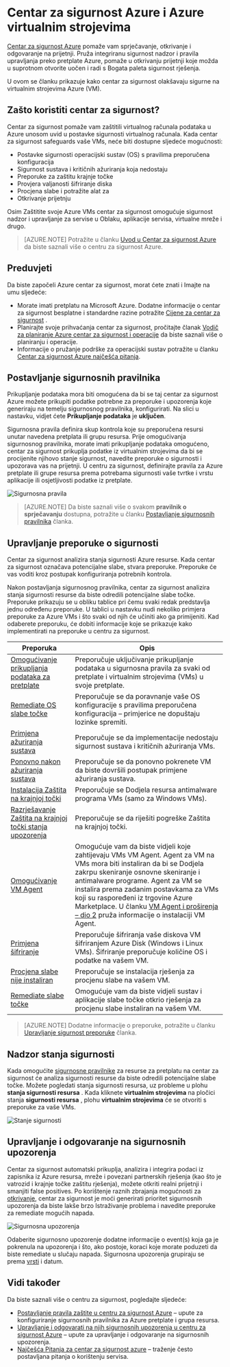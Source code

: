 <properties
   pageTitle="Centar za sigurnost Azure i Azure virtualnim strojevima | Microsoft Azure"
   description="Ovaj dokument pomaže vam da biste razumjeli kako centar za sigurnost Azure možete zaštitili vam virtualnim računalima sustava Azure."
   services="security-center"
   documentationCenter="na"
   authors="YuriDio"
   manager="swadhwa"
   editor=""/>

<tags
   ms.service="security-center"
   ms.devlang="na"
   ms.topic="hero-article"
   ms.tgt_pltfrm="na"
   ms.workload="na"
   ms.date="10/07/2016"
   ms.author="yurid"/>

# <a name="azure-security-center-and-azure-virtual-machines"></a>Centar za sigurnost Azure i Azure virtualnim strojevima

[Centar za sigurnost Azure](https://azure.microsoft.com/services/security-center/) pomaže vam sprječavanje, otkrivanje i odgovaranje na prijetnji. Pruža integriranu sigurnost nadzor i pravila upravljanja preko pretplate Azure, pomaže u otkrivanju prijetnji koje možda u suprotnom otvorite uočen i radi s Bogata paleta sigurnost rješenja.

U ovom se članku prikazuje kako centar za sigurnost olakšavaju sigurne na virtualnim strojevima Azure (VM).

## <a name="why-use-security-center"></a>Zašto koristiti centar za sigurnost?

Centar za sigurnost pomaže vam zaštitili virtualnog računala podataka u Azure unosom uvid u postavke sigurnosti virtualnog računala. Kada centar za sigurnost safeguards vaše VMs, neće biti dostupne sljedeće mogućnosti:

- Postavke sigurnosti operacijski sustav (OS) s pravilima preporučena konfiguracija
- Sigurnost sustava i kritičnih ažuriranja koja nedostaju
- Preporuke za zaštitu krajnje točke
- Provjera valjanosti šifriranje diska
- Procjena slabe i potražite alat za
- Otkrivanje prijetnju

Osim Zaštitite svoje Azure VMs centar za sigurnost omogućuje sigurnost nadzor i upravljanje za servise u Oblaku, aplikacije servisa, virtualne mreže i drugo. 

>[AZURE.NOTE] Potražite u članku [Uvod u Centar za sigurnost Azure](security-center-intro.md) da biste saznali više o centru za sigurnost Azure.

## <a name="prerequisites"></a>Preduvjeti

Da biste započeli Azure centar za sigurnost, morat ćete znati i Imajte na umu sljedeće:

- Morate imati pretplatu na Microsoft Azure. Dodatne informacije o centar za sigurnost besplatne i standardne razine potražite [Cijene za centar za sigurnost](https://azure.microsoft.com/pricing/details/security-center/) .
- Planirajte svoje prihvaćanja centar za sigurnost, pročitajte članak [Vodič za planiranje Azure centar za sigurnost i operacije](security-center-planning-and-operations-guide.md) da biste saznali više o planiranju i operacije.
- Informacije o pružanje podrške za operacijski sustav potražite u članku [Centar za sigurnost Azure najčešća pitanja](security-center-faq.md). 

## <a name="set-security-policy"></a>Postavljanje sigurnosnih pravilnika

Prikupljanje podataka mora biti omogućena da bi se taj centar za sigurnost Azure možete prikupiti podatke potrebne za preporuke i upozorenja koje generiraju na temelju sigurnosnog pravilnika, konfigurirati. Na slici u nastavku, vidjet ćete **Prikupljanje podataka** je **uključen**.

Sigurnosna pravila definira skup kontrola koje su preporučena resursi unutar navedena pretplata ili grupu resursa. Prije omogućivanja sigurnosnog pravilnika, morate imati prikupljanje podataka omogućeno, centar za sigurnost prikuplja podatke iz virtualnim strojevima da bi se procijenite njihovo stanje sigurnost, navedite preporuke o sigurnosti i upozorava vas na prijetnji. U centru za sigurnost, definirajte pravila za Azure pretplate ili grupe resursa prema potrebama sigurnosti vaše tvrtke i vrstu aplikacije ili osjetljivosti podatke iz pretplate. 

![Sigurnosna pravila](./media/security-center-virtual-machine/security-center-virtual-machine-fig1.png)

>[AZURE.NOTE] Da biste saznali više o svakom **pravilnik o sprječavanju** dostupna, potražite u članku [Postavljanje sigurnosnih pravilnika](security-center-policies.md) članka.

## <a name="manage-security-recommendations"></a>Upravljanje preporuke o sigurnosti

Centar za sigurnost analizira stanja sigurnosti Azure resurse. Kada centar za sigurnost označava potencijalne slabe, stvara preporuke. Preporuke će vas voditi kroz postupak konfiguriranja potrebnih kontrola.

Nakon postavljanja sigurnosnog pravilnika, centar za sigurnost analizira stanja sigurnosti resurse da biste odredili potencijalne slabe točke. Preporuke prikazuju se u obliku tablice pri čemu svaki redak predstavlja jednu određenu preporuke. U tablici u nastavku nudi nekoliko primjera preporuke za Azure VMs i što svaki od njih će učiniti ako ga primijeniti. Kad odaberete preporuku, će dobiti informacije koje se prikazuje kako implementirati na preporuke u centru za sigurnost.

|Preporuka|Opis|
|-----|-----|
|[Omogućivanje prikupljanja podataka za pretplate](security-center-enable-data-collection.md)|Preporučuje uključivanje prikupljanje podataka u sigurnosna pravila za svaki od pretplate i virtualnim strojevima (VMs) u svoje pretplate.|
|[Remediate OS slabe točke](security-center-remediate-os-vulnerabilities.md)|Preporučuje se da poravnanje vaše OS konfiguracije s pravilima preporučena konfiguracija – primjerice ne dopuštaju lozinke spremiti.|
|[Primjena ažuriranja sustava](security-center-apply-system-updates.md)|Preporučuje se da implementacije nedostaju sigurnost sustava i kritičnih ažuriranja VMs.|
|[Ponovno nakon ažuriranja sustava](security-center-apply-system-updates.md#reboot-after-system-updates)|Preporučuje se da ponovno pokrenete VM da biste dovršili postupak primjene ažuriranja sustava.|
|[Instalacija Zaštita na krajnjoj točki](security-center-install-endpoint-protection.md)|Preporučuje se Dodjela resursa antimalware programa VMs (samo za Windows VMs).|
|[Razrješavanje Zaštita na krajnjoj točki stanja upozorenja](security-center-resolve-endpoint-protection-health-alerts.md)|Preporučuje se da riješiti pogreške Zaštita na krajnjoj točki.|
|[Omogućivanje VM Agent](security-center-enable-vm-agent.md)|Omogućuje vam da biste vidjeli koje zahtijevaju VMs VM Agent. Agent za VM na VMs mora biti instaliran da bi se Dodjela zakrpu skeniranje osnovne skeniranje i antimalware programe. Agent za VM se instalira prema zadanim postavkama za VMs koji su raspoređeni iz trgovine Azure Marketplace. U članku [VM Agent i proširenja – dio 2](http://azure.microsoft.com/blog/2014/04/15/vm-agent-and-extensions-part-2/) pruža informacije o instalaciji VM Agent.|
| [Primjena šifriranje](security-center-apply-disk-encryption.md) |Preporučuje šifriranja vaše diskova VM šifriranjem Azure Disk (Windows i Linux VMs). Šifriranje preporučuje količine OS i podatke na vašem VM.|
| [Procjena slabe nije instaliran](security-center-vulnerability-assessment-recommendations.md) | Preporučuje se instalacija rješenja za procjenu slabe na vašem VM. |
| [Remediate slabe točke](security-center-vulnerability-assessment-recommendations.md#review-recommendation) | Omogućuje vam da biste vidjeli sustav i aplikacije slabe točke otkrio rješenja za procjenu slabe instaliran na vašem VM. |

>[AZURE.NOTE] Dodatne informacije o preporuke, potražite u članku [Upravljanje sigurnost preporuke](security-center-recommendations.md) članka.

## <a name="monitor-security-health"></a>Nadzor stanja sigurnosti

Kada omogućite [sigurnosne pravilnike](security-center-policies.md) za resurse za pretplatu na centar za sigurnost će analiza sigurnosti resurse da biste odredili potencijalne slabe točke.  Možete pogledati stanja sigurnosti resursa, uz probleme u plohu **stanja sigurnosti resursa** . Kada kliknete **virtualnim strojevima** na pločici stanja **sigurnosti resursa** , plohu **virtualnim strojevima** će se otvoriti s preporuke za vaše VMs. 

![Stanje sigurnosti](./media/security-center-virtual-machine/security-center-virtual-machine-fig2.png)

## <a name="manage-and-respond-to-security-alerts"></a>Upravljanje i odgovaranje na sigurnosnih upozorenja

Centar za sigurnost automatski prikuplja, analizira i integrira podaci iz zapisnika iz Azure resursa, mreže i povezani partnerskih rješenja (kao što je vatrozid i krajnje točke zaštitu rješenja), možete otkriti realni prijetnji i smanjiti false positives. Po korištenje raznih zbrajanja mogućnosti za [otkrivanje](security-center-detection-capabilities.md), centar za sigurnost je moći generirati prioritet sigurnosnih upozorenja da biste lakše brzo Istraživanje problema i navedite preporuke za remediate mogućih napada.

![Sigurnosna upozorenja](./media/security-center-virtual-machine/security-center-virtual-machine-fig3.png)

Odaberite sigurnosno upozorenje dodatne informacije o event(s) koja ga je pokrenula na upozorenja i što, ako postoje, koraci koje morate poduzeti da biste remediate u slučaju napada. Sigurnosna upozorenja grupiraju se prema [vrsti](security-center-alerts-type.md) i datum.


## <a name="see-also"></a>Vidi također

Da biste saznali više o centru za sigurnost, pogledajte sljedeće:

- [Postavljanje pravila zaštite u centru za sigurnost Azure](security-center-policies.md) – upute za konfiguriranje sigurnosnih pravilnika za Azure pretplate i grupa resursa.
- [Upravljanje i odgovarati na njih sigurnosnih upozorenja u centru za sigurnost Azure](security-center-managing-and-responding-alerts.md) – upute za upravljanje i odgovaranje na sigurnosnih upozorenja.
- [Najčešća Pitanja za centar za sigurnost azure](security-center-faq.md) – traženje često postavljana pitanja o korištenju servisa.
